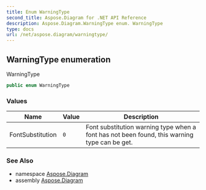 ```yaml
---
title: Enum WarningType
second_title: Aspose.Diagram for .NET API Reference
description: Aspose.Diagram.WarningType enum. WarningType
type: docs
url: /net/aspose.diagram/warningtype/
---
```

## WarningType enumeration

WarningType

```csharp
public enum WarningType
```

### Values

| Name | Value | Description |
| --- | --- | --- |
| FontSubstitution | `0` | Font substitution warning type when a font has not been found, this warning type can be get. |

### See Also

* namespace [Aspose.Diagram](../../aspose.diagram/)
* assembly [Aspose.Diagram](../../)


